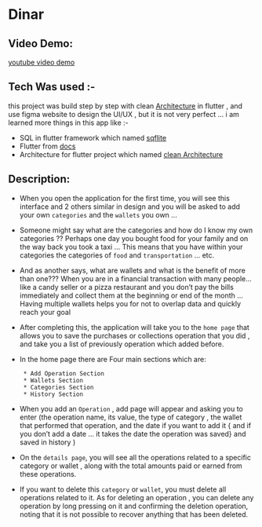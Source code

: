 # Dinar

## Video Demo:

[youtube video demo](https://www.youtube.com/watch?v=DLoSJ-Sw42Q)

## Tech Was used :-

this project was build step by step with clean [Architecture](https://resocoder.com/2019/08/27/flutter-tdd-clean-architecture-course-1-explanation-project-structure/)
in flutter , and use figma website to design the UI/UX , but it is not very perfect ... 
i am learned more things in this app like :-
    
  - SQL in flutter framework which named [sqflite](https://pub.dev/packages/sqflite)
  - Flutter from [docs](https://docs.flutter.dev/get-started/learn-flutter)
  - Architecture for flutter project which named [clean Architecture](https://resocoder.com/2019/08/27/flutter-tdd-clean-architecture-course-1-explanation-project-structure/)

## Description:

- When you open the application for the first time, you will see this interface and 2 others similar
  in design and you will be asked to add your own `categories` and the `wallets` you own ...

- Someone might say what are the categories and how do I know my own categories ??
  Perhaps one day you bought food for your family and on the way back you took a taxi ... This means
  that you have within your categories the categories of `food` and `transportation` … etc.

- And as another says, what are wallets and what is the benefit of more than one???
  When you are in a financial transaction with many people... like a candy seller or a pizza
  restaurant and you don’t pay the bills immediately and collect them at the beginning or end of the
  month ... Having multiple wallets helps you for not to overlap data and quickly reach your goal

- After completing this, the application will take you to the `home page` that allows you to save
  the purchases or collections operation that you did , and take you a list of previously operation
  which added before.

- In the home page there are Four main sections which are:
  ```
   * Add Operation Section
   * Wallets Section
   * Categories Section
   * History Section
  ```

- When you add an `Operation` , add page will appear and asking you to enter (the operation name,
  its value, the type of category , the wallet that performed that operation, and the date if you
  want to add it { and if you don’t add a date ... it takes the date the operation was saved} and
  saved in history )

- On the `details page`, you will see all the operations related to a specific category or wallet ,
  along with the total amounts paid or earned from these operations.

- If you want to delete this `category` or `wallet`, you must delete all operations related to it.
  As for deleting an operation , you can delete any operation by long pressing on it and confirming
  the deletion operation, noting that it is not possible to recover anything that has been deleted.
